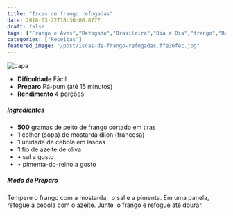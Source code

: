 ```yaml
---
title: "Iscas de frango refogadas"
date: 2018-03-22T18:30:00.877Z
draft: false
tags: ["Frango e Aves","Refogado","Brasileira","Dia a Dia","frango","Receitas","Receitas com frango","Receitas rápidas","Receitas simples e fáceis"]
categories: ["Receitas"]
featured_image: "/post/iscas-de-frango-refogadas.ffe36fec.jpg"
---
```


![capa](/post/iscas-de-frango-refogadas.ffe36fec.jpg)

*   **Dificuldade** Fácil
*   **Preparo** Pá-pum (até 15 minutos)
*   **Rendimento** 4 porções

##### Ingredientes

*   **500** gramas de peito de frango cortado em tiras
*   **1** colher (sopa) de mostarda dijon (francesa)
*   **1** unidade de cebola em lascas
*   **1** fio de azeite de oliva
*   • sal a gosto
*   • pimenta-do-reino a gosto

##### Modo de Preparo

Tempere o frango com a mostarda,  o sal e a pimenta. Em uma panela,  refogue a cebola com o azeite. Junte  o frango e refogue até dourar.
